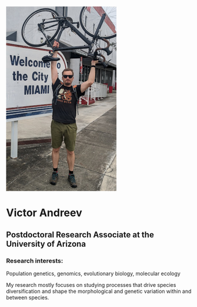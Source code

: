 ![Img](assets/welcome_to_miami.jpg)

# Victor Andreev
## Postdoctoral  Research Associate at the University of Arizona

### Research interests:
Population genetics, genomics, evolutionary biology, molecular ecology

My research mostly focuses on studying processes that drive species diversification and shape the morphological and genetic variation within and between species.
